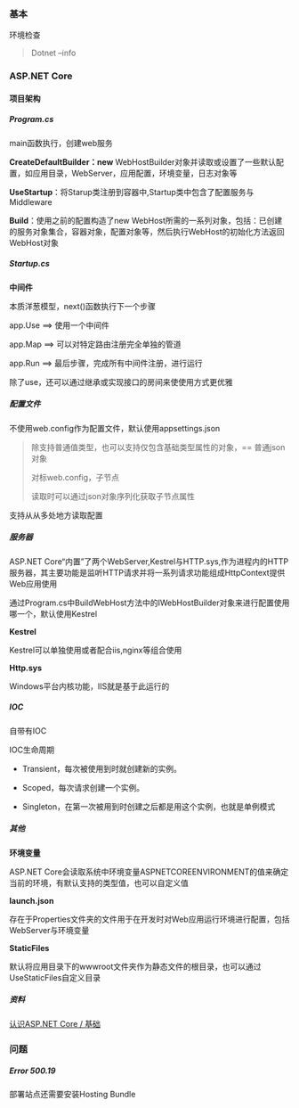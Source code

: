 ### 基本

环境检查

> Dotnet –info



### ASP.NET Core

#### 项目架构

##### Program.cs

main函数执行，创建web服务



**CreateDefaultBuilder：new** WebHostBuilder对象并读取或设置了一些默认配置，如应用目录，WebServer，应用配置，环境变量，日志对象等



**UseStartup**：将Starup类注册到容器中,Startup类中包含了配置服务与Middleware



**Build**：使用之前的配置构造了new WebHost所需的一系列对象，包括：已创建的服务对象集合，容器对象，配置对象等，然后执行WebHost的初始化方法返回WebHost对象



##### Startup.cs

**中间件**

本质洋葱模型，next()函数执行下一个步骤



app.Use ==> 使用一个中间件

app.Map ==> 可以对特定路由注册完全单独的管道

app.Run ==> 最后步骤，完成所有中间件注册，进行运行



除了use，还可以通过继承或实现接口的房间来使使用方式更优雅





##### 配置文件

不使用web.config作为配置文件，默认使用appsettings.json

> 除支持普通值类型，也可以支持仅包含基础类型属性的对象，== 普通json对象
>
> 对标web.config，子节点
>
> 读取时可以通过json对象序列化获取子节点属性



支持从从多处地方读取配置



##### 服务器



ASP.NET Core“内置”了两个WebServer,Kestrel与HTTP.sys,作为进程内的HTTP服务器，其主要功能是监听HTTP请求并将一系列请求功能组成HttpContext提供Web应用使用



通过Program.cs中BuildWebHost方法中的IWebHostBuilder对象来进行配置使用哪一个，默认使用Kestrel



**Kestrel**

Kestrel可以单独使用或者配合iis,nginx等组合使用



**Http.sys**

Windows平台内核功能，IIS就是基于此运行的



##### IOC

自带有IOC

IOC生命周期

- Transient，每次被使用到时就创建新的实例。

- Scoped，每次请求创建一个实例。

- Singleton，在第一次被用到时创建之后都是用这个实例，也就是单例模式



##### 其他



**环境变量**

ASP.NET Core会读取系统中环境变量ASPNETCOREENVIRONMENT的值来确定当前的环境，有默认支持的类型值，也可以自定义值



**launch.json**

存在于Properties文件夹的文件用于在开发时对Web应用运行环境进行配置，包括WebServer与环境变量



**StaticFiles**

默认将应用目录下的wwwroot文件夹作为静态文件的根目录，也可以通过UseStaticFiles自定义目录



##### 资料

[认识ASP.NET Core / 基础](https://zhuanlan.zhihu.com/p/39692934)



### 问题

##### Error 500.19

部署站点还需要安装Hosting Bundle



